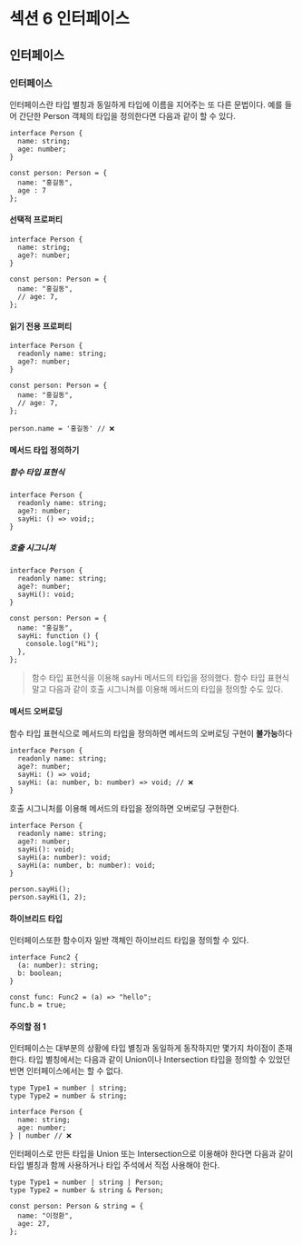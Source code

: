 # 섹션 6 인터페이스

## 인터페이스
### 인터페이스
인터페이스란 타입 별칭과 동일하게 타입에 이름을 지어주는 또 다른 문법이다.
예를 들어 간단한 Person 객체의 타입을 정의한다면 다음과 같이 할 수 있다.
```
interface Person {
  name: string;
  age: number;
}
```
```
const person: Person = {
  name: "홍길동",
  age : 7
};
```

#### 선택적 프로퍼티
```
interface Person {
  name: string;
  age?: number;
}

const person: Person = {
  name: "홍길동",
  // age: 7,
};
```

#### 읽기 전용 프로퍼티
```
interface Person {
  readonly name: string;
  age?: number;
}

const person: Person = {
  name: "홍길동",
  // age: 7,
};

person.name = '홍길동' // ❌
```

#### 메서드 타입 정의하기
##### 함수 타입 표현식
```
interface Person {
  readonly name: string;
  age?: number;
  sayHi: () => void;;
}
```

##### 호출 시그니쳐
```
interface Person {
  readonly name: string;
  age?: number;
  sayHi(): void;
}

const person: Person = {
  name: "홍길동",
  sayHi: function () {
    console.log("Hi");
  },
};
```

> 함수 타입 표현식을 이용해 sayHi 메서드의 타입을 정의했다.
> 함수 타입 표현식 말고 다음과 같이 호출 시그니쳐를 이용해 메서드의 타입을 정의할 수도 있다.

#### 메서드 오버로딩
함수 타입 표현식으로 메서드의 타입을 정의하면 메서드의 오버로딩 구현이 **불가능**하다
```
interface Person {
  readonly name: string;
  age?: number;
  sayHi: () => void; 
  sayHi: (a: number, b: number) => void; // ❌
}
```
호출 시그니처를 이용해 메서드의 타입을 정의하면 오버로딩 구현한다.
```
interface Person {
  readonly name: string;
  age?: number;
  sayHi(): void;
  sayHi(a: number): void;
  sayHi(a: number, b: number): void;
}

person.sayHi();
person.sayHi(1, 2);
```

#### 하이브리드 타입
인터페이스또한 함수이자 일반 객체인 하이브리드 타입을 정의할 수 있다.
```
interface Func2 {
  (a: number): string;
  b: boolean;
}

const func: Func2 = (a) => "hello";
func.b = true;
```

#### 주의할 점 1
인터페이스는 대부분의 상황에 타입 별칭과 동일하게 동작하지만 몇가지 차이점이 존재한다.
타입 별칭에서는 다음과 같이 Union이나 Intersection 타입을 정의할 수 있었던 반면 인터페이스에서는 할 수 없다.
```
type Type1 = number | string;
type Type2 = number & string;

interface Person {
  name: string;
  age: number;
} | number // ❌
```
인터페이스로 만든 타입을 Union 또는 Intersection으로 이용해야 한다면 다음과 같이 타입 별칭과 
함께 사용하거나 타입 주석에서 직접 사용해야 한다.
```
type Type1 = number | string | Person;
type Type2 = number & string & Person;

const person: Person & string = {
  name: "이정환",
  age: 27,
};
```


